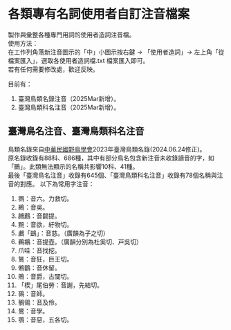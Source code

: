 # 各類專有名詞使用者自訂注音檔案
製作與彙整各種專門用詞的使用者造詞注音檔。  
使用方法：  
在工作列角落新注音圖示的「中」小圖示按右鍵 → 「使用者造詞」→ 左上角「從檔案匯入」，選取各使用者造詞檔.txt 檔案匯入即可。  
若有任何需要修改處，歡迎反映。  

目前有：  
1. 臺灣鳥類名錄注音（2025Mar新增）。
2. 臺灣鳥類科名注音（2025Mar新增）。

## 臺灣鳥名注音、臺灣鳥類科名注音
鳥類名錄來自[中華民國野鳥學會](https://www.bird.org.tw/basicpage/87)2023年臺灣鳥類名錄(2024.06.24修正)。  
原名錄收錄有88科、686種，其中有部分鳥名包含新注音未收錄讀音的字，如「䴉」。此類無法顯示的名稱共影響10科、41種。  
最後「臺灣鳥名注音」收錄有645個、「臺灣鳥類科名注音」收錄有78個名稱與注音的對應。
以下為常用字注音：
1. 鷚：音六。力救切。
2. 鵐：音吳。
3. 鸊鷉：音闢提。
4. 黦：音欲，紆物切。
6. 鸕「鷀」：音慈。（廣韻為子之切）
7. 鵜鶘：音提壺。（廣韻分別為杜奚切、戸吳切）
8. 爪哇：音找挖。
9. 鵟：音狂，巨王切。
10. 鵂鶹：音休留。
11. 鵙：音爵，古闃切。
12. 「楔」尾伯勞：音謝，先結切。
13. 鳾：音師。
14. 鶺鴒：音及伶。
15. 鷽：音學。
16. 鶚：音惡，五各切。
